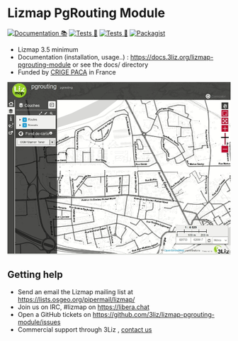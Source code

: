 # Lizmap PgRouting Module

[![Documentation 📚](https://github.com/3liz/lizmap-pgrouting-module/actions/workflows/publish-doc.yml/badge.svg)](https://github.com/3liz/lizmap-pgrouting-module/actions/workflows/publish-doc.yml)
[![Tests 🎳](https://github.com/3liz/lizmap-pgrouting-module/actions/workflows/ci.yml/badge.svg)](https://github.com/3liz/lizmap-pgrouting-module/actions/workflows/ci.yml)
[![Tests 🚨](https://github.com/3liz/lizmap-pgrouting-module/actions/workflows/php-lint.yml/badge.svg)](https://github.com/3liz/lizmap-pgrouting-module/actions/workflows/php-lint.yml)
[![Packagist](https://img.shields.io/packagist/v/lizmap/lizmap-pgrouting-module)](https://packagist.org/packages/lizmap/lizmap-pgrouting-module)

* Lizmap 3.5 minimum
* Documentation (installation, usage..) : https://docs.3liz.org/lizmap-pgrouting-module or see the docs/ directory
* Funded by [CRIGE PACA](https://www.crige-paca.org/) in France

![pgrouting](docs/media/pgrouting.gif)

## Getting help

* Send an email the Lizmap mailing list at https://lists.osgeo.org/pipermail/lizmap/
* Join us on IRC, #lizmap on https://libera.chat
* Open a GitHub tickets on https://github.com/3liz/lizmap-pgrouting-module/issues
* Commercial support through 3Liz , [contact us](mailto:info@3liz.com?subject=CommercialSupportRequest)

